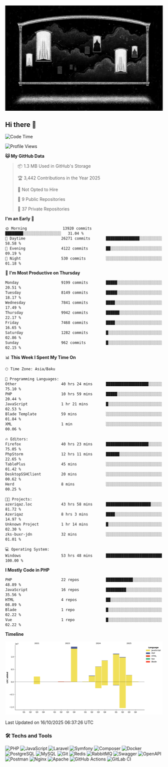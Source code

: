 <!--WALLPAPER-->
<p align='center'>
  <img src='assets/wallpapers/4.gif' alt='Banner'>
</p>
<!--/WALLPAPER-->

## Hi there 👋

<!--START_SECTION:waka-->
![Code Time](http://img.shields.io/badge/Code%20Time-480%20hrs%2019%20mins-blue)

![Profile Views](http://img.shields.io/badge/Profile%20Views-0-blue)

**🐱 My GitHub Data** 

> 📦 1.3 MB Used in GitHub's Storage 
 > 
> 🏆 3,442 Contributions in the Year 2025
 > 
> 🚫 Not Opted to Hire
 > 
> 📜 9 Public Repositories 
 > 
> 🔑 37 Private Repositories 
 > 
**I'm an Early 🐤** 

```text
🌞 Morning                13920 commits       ████████░░░░░░░░░░░░░░░░░   31.04 % 
🌆 Daytime                26271 commits       ███████████████░░░░░░░░░░   58.58 % 
🌃 Evening                4122 commits        ██░░░░░░░░░░░░░░░░░░░░░░░   09.19 % 
🌙 Night                  530 commits         ░░░░░░░░░░░░░░░░░░░░░░░░░   01.18 % 
```
📅 **I'm Most Productive on Thursday** 

```text
Monday                   9199 commits        █████░░░░░░░░░░░░░░░░░░░░   20.51 % 
Tuesday                  8149 commits        █████░░░░░░░░░░░░░░░░░░░░   18.17 % 
Wednesday                7841 commits        ████░░░░░░░░░░░░░░░░░░░░░   17.49 % 
Thursday                 9942 commits        ██████░░░░░░░░░░░░░░░░░░░   22.17 % 
Friday                   7468 commits        ████░░░░░░░░░░░░░░░░░░░░░   16.65 % 
Saturday                 1282 commits        █░░░░░░░░░░░░░░░░░░░░░░░░   02.86 % 
Sunday                   962 commits         █░░░░░░░░░░░░░░░░░░░░░░░░   02.15 % 
```


📊 **This Week I Spent My Time On** 

```text
🕑︎ Time Zone: Asia/Baku

💬 Programming Languages: 
Other                    40 hrs 24 mins      ███████████████████░░░░░░   75.10 % 
PHP                      10 hrs 59 mins      █████░░░░░░░░░░░░░░░░░░░░   20.44 % 
JavaScript               1 hr 21 mins        █░░░░░░░░░░░░░░░░░░░░░░░░   02.53 % 
Blade Template           59 mins             ░░░░░░░░░░░░░░░░░░░░░░░░░   01.84 % 
XML                      1 min               ░░░░░░░░░░░░░░░░░░░░░░░░░   00.06 % 

🔥 Editors: 
Firefox                  40 hrs 23 mins      ███████████████████░░░░░░   75.05 % 
PhpStorm                 12 hrs 11 mins      ██████░░░░░░░░░░░░░░░░░░░   22.65 % 
TablePlus                45 mins             ░░░░░░░░░░░░░░░░░░░░░░░░░   01.42 % 
DesktopSSHClient         20 mins             ░░░░░░░░░░░░░░░░░░░░░░░░░   00.62 % 
Herd                     8 mins              ░░░░░░░░░░░░░░░░░░░░░░░░░   00.25 % 

🐱‍💻 Projects: 
azeriqaz.loc             43 hrs 58 mins      ████████████████████░░░░░   81.72 % 
Azeriqaz                 8 hrs 3 mins        ████░░░░░░░░░░░░░░░░░░░░░   14.97 % 
Unknown Project          1 hr 14 mins        █░░░░░░░░░░░░░░░░░░░░░░░░   02.30 % 
zks-buxr-jdn             32 mins             ░░░░░░░░░░░░░░░░░░░░░░░░░   01.01 % 

💻 Operating System: 
Windows                  53 hrs 48 mins      █████████████████████████   100.00 % 
```

**I Mostly Code in PHP** 

```text
PHP                      22 repos            ████████████░░░░░░░░░░░░░   48.89 % 
JavaScript               16 repos            █████████░░░░░░░░░░░░░░░░   35.56 % 
HTML                     4 repos             ██░░░░░░░░░░░░░░░░░░░░░░░   08.89 % 
Blade                    1 repo              █░░░░░░░░░░░░░░░░░░░░░░░░   02.22 % 
Vue                      1 repo              █░░░░░░░░░░░░░░░░░░░░░░░░   02.22 % 
```



**Timeline**

![Lines of Code chart](https://raw.githubusercontent.com/feridnesibzade/feridnesibzade/main/assets/bar_graph.png)


 Last Updated on 16/10/2025 06:37:26 UTC
<!--END_SECTION:waka-->

### 🛠️ Techs and Tools

![PHP](https://img.shields.io/badge/PHP-777BB4?style=for-the-badge&logo=php&logoColor=white)
![JavaScript](https://img.shields.io/badge/JavaScript-F7DF1E?style=for-the-badge&logo=javascript&logoColor=000)
![Laravel](https://img.shields.io/badge/Laravel-F55247?style=for-the-badge&logo=laravel&logoColor=white)
![Symfony](https://img.shields.io/badge/Symfony-000000?style=for-the-badge&logo=symfony&logoColor=white)
![Composer](https://img.shields.io/badge/Composer-885630?style=for-the-badge&logo=composer&logoColor=white)
![Docker](https://img.shields.io/badge/Docker-2496ED?style=for-the-badge&logo=docker&logoColor=white)
![PostgreSQL](https://img.shields.io/badge/PostgreSQL-4169E1?style=for-the-badge&logo=postgresql&logoColor=white)
![MySQL](https://img.shields.io/badge/MySQL-4479A1?style=for-the-badge&logo=mysql&logoColor=white)
![Git](https://img.shields.io/badge/Git-F05032?style=for-the-badge&logo=git&logoColor=white)
![Redis](https://img.shields.io/badge/Redis-DC382D?style=for-the-badge&logo=redis&logoColor=white)
![RabbitMQ](https://img.shields.io/badge/RabbitMQ-FF6600?style=for-the-badge&logo=rabbitmq&logoColor=white)
![Swagger](https://img.shields.io/badge/Swagger-85EA2D?style=for-the-badge&logo=swagger&logoColor=black)
![OpenAPI](https://img.shields.io/badge/OpenAPI-6BA539?style=for-the-badge&logo=openapiinitiative&logoColor=white)
![Postman](https://img.shields.io/badge/Postman-FF6C37?style=for-the-badge&logo=postman&logoColor=white)
![Nginx](https://img.shields.io/badge/Nginx-009639?style=for-the-badge&logo=nginx&logoColor=white)
![Apache](https://img.shields.io/badge/Apache-D22128?style=for-the-badge&logo=apache&logoColor=white)
![GitHub Actions](https://img.shields.io/badge/GitHub%20Actions-2088FF?style=for-the-badge&logo=githubactions&logoColor=white)
![GitLab CI](https://img.shields.io/badge/GitLab%20CI-FC6D26?style=for-the-badge&logo=gitlab&logoColor=white)

